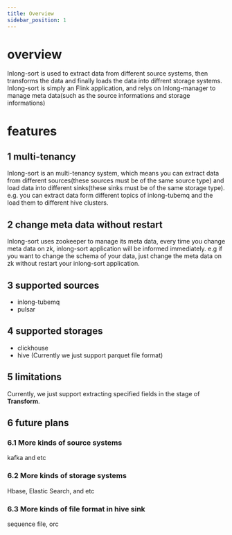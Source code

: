 ```yaml
---
title: Overview
sidebar_position: 1
---
```


# overview
Inlong-sort is used to extract data from different source systems, then transforms the data and finally loads the data into diffrent storage systems.
Inlong-sort is simply an Flink application, and relys on Inlong-manager to manage meta data(such as the source informations and storage informations)

# features
## 1 multi-tenancy
Inlong-sort is an multi-tenancy system, which means you can extract data from different sources(these sources must be of the same source type) and load data into different sinks(these sinks must be of the same storage type).
e.g. you can extract data form different topics of inlong-tubemq and the load them to different hive clusters.

## 2 change meta data without restart
Inlong-sort uses zookeeper to manage its meta data, every time you change meta data on zk, inlong-sort application will be informed immediately.
e.g if you want to change the schema of your data, just change the meta data on zk without restart your inlong-sort application.

## 3 supported sources
- inlong-tubemq
- pulsar

## 4 supported storages
- clickhouse
- hive (Currently we just support parquet file format)

## 5 limitations
Currently, we just support extracting specified fields in the stage of **Transform**.

## 6 future plans
### 6.1 More kinds of source systems
kafka and etc

### 6.2 More kinds of storage systems
Hbase, Elastic Search, and etc

### 6.3 More kinds of file format in hive sink
sequence file, orc